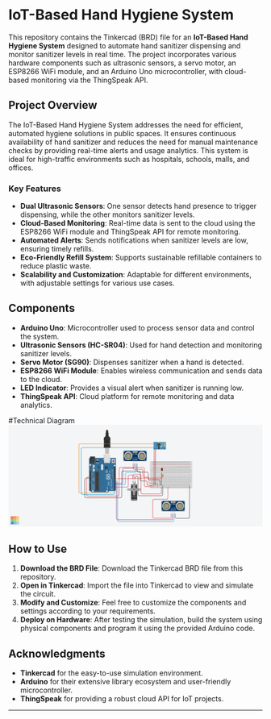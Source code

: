 # IoT-Based Hand Hygiene System

This repository contains the Tinkercad (BRD) file for an **IoT-Based Hand Hygiene System** designed to automate hand sanitizer dispensing and monitor sanitizer levels in real time. The project incorporates various hardware components such as ultrasonic sensors, a servo motor, an ESP8266 WiFi module, and an Arduino Uno microcontroller, with cloud-based monitoring via the ThingSpeak API.

## Project Overview

The IoT-Based Hand Hygiene System addresses the need for efficient, automated hygiene solutions in public spaces. It ensures continuous availability of hand sanitizer and reduces the need for manual maintenance checks by providing real-time alerts and usage analytics. This system is ideal for high-traffic environments such as hospitals, schools, malls, and offices.

### Key Features

- **Dual Ultrasonic Sensors**: One sensor detects hand presence to trigger dispensing, while the other monitors sanitizer levels.
- **Cloud-Based Monitoring**: Real-time data is sent to the cloud using the ESP8266 WiFi module and ThingSpeak API for remote monitoring.
- **Automated Alerts**: Sends notifications when sanitizer levels are low, ensuring timely refills.
- **Eco-Friendly Refill System**: Supports sustainable refillable containers to reduce plastic waste.
- **Scalability and Customization**: Adaptable for different environments, with adjustable settings for various use cases.

## Components

- **Arduino Uno**: Microcontroller used to process sensor data and control the system.
- **Ultrasonic Sensors (HC-SR04)**: Used for hand detection and monitoring sanitizer levels.
- **Servo Motor (SG90)**: Dispenses sanitizer when a hand is detected.
- **ESP8266 WiFi Module**: Enables wireless communication and sends data to the cloud.
- **LED Indicator**: Provides a visual alert when sanitizer is running low.
- **ThingSpeak API**: Cloud platform for remote monitoring and data analytics.

#Technical Diagram
![Tinkercad Circuit Diagram](https://github.com/anuz505/-IoT-Based-Hand-Hygiene-System/blob/main/IOT%20Assignment%203.png)

## How to Use

1. **Download the BRD File**: Download the Tinkercad BRD file from this repository.
2. **Open in Tinkercad**: Import the file into Tinkercad to view and simulate the circuit.
3. **Modify and Customize**: Feel free to customize the components and settings according to your requirements.
4. **Deploy on Hardware**: After testing the simulation, build the system using physical components and program it using the provided Arduino code.


## Acknowledgments

- **Tinkercad** for the easy-to-use simulation environment.
- **Arduino** for their extensive library ecosystem and user-friendly microcontroller.
- **ThingSpeak** for providing a robust cloud API for IoT projects.

---


